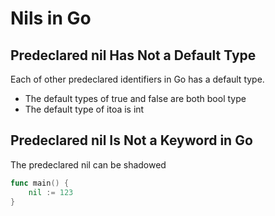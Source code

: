 # Nils in Go

## Predeclared nil Has Not a Default Type

Each of other predeclared identifiers in Go has a default type.

- The default types of true and false are both bool type
- The default type of itoa is int

## Predeclared nil Is Not a Keyword in Go

The predeclared nil can be shadowed

```go
func main() {
    nil := 123
}
```